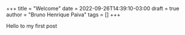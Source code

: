 +++
title = "Welcome"
date = 2022-09-26T14:39:10-03:00
draft = true
author = "Bruno Henrique Paiva"
tags = []
+++

Hello to my first post
